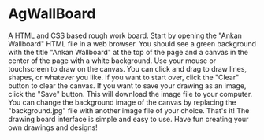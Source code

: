 # AgWallBoard
A HTML and CSS based rough work board.
Start by opening the "Ankan Wallboard" HTML file in a web browser.
You should see a green background with the title "Ankan Wallboard" at the top of the page and a canvas in the center of the page with a white background.
Use your mouse or touchscreen to draw on the canvas. You can click and drag to draw lines, shapes, or whatever you like.
If you want to start over, click the "Clear" button to clear the canvas.
If you want to save your drawing as an image, click the "Save" button. This will download the image file to your computer.
You can change the background image of the canvas by replacing the "background.jpg" file with another image file of your choice.
That's it! The drawing board interface is simple and easy to use. Have fun creating your own drawings and designs!
